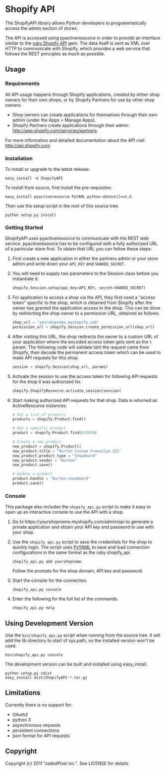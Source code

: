 # Shopify API

The ShopifyAPI library allows Python developers to programmatically
access the admin section of stores.

The API is accessed using pyactiveresource in order to provide an
interface similar to the
[ruby Shopify API](https://github.com/shopify/shopify_api) gem.
The data itself is sent as XML over HTTP to communicate with Shopify,
which provides a web service that follows the REST principles as
much as possible.

## Usage

### Requirements

All API usage happens through Shopify applications, created by
either shop owners for their own shops, or by Shopify Partners for
use by other shop owners:

* Shop owners can create applications for themselves through their
  own admin (under the Apps > Manage Apps).
* Shopify Partners create applications through their admin:
  <http://app.shopify.com/services/partners>

For more information and detailed documentation about the API visit
<http://api.shopify.com>

### Installation

To install or upgrade to the latest release:

```shell
easy_install -U ShopifyAPI
```

To install from source, first install the pre-requisites:

```shell
easy_install pyactiveresource PyYAML python-dateutil==1.5
```

Then use the setup script in the root of this source tree.

```shell
python setup.py install
```

### Getting Started

ShopifyAPI uses pyactiveresource to communicate with the REST web
service. pyactiveresource has to be configured with a fully authorized
URL of a particular store first. To obtain that URL you can follow
these steps:

1.  First create a new application in either the partners admin or
    your store admin and write down your `API_KEY` and `SHARED_SECRET`.

2.  You will need to supply two parameters to the Session class
    before you instantiate it:

    ```python
    shopify.Session.setup(api_key=API_KEY, secret=SHARED_SECRET)
    ```

3.  For application to access a shop via the API, they first need a
    "access token" specific to the shop, which is obtained from
    Shopify after the owner has granted the application access to the
    shop. This can be done by redirecting the shop owner to a
    permission URL, obtained as follows:

    ```python
    shop_url = "yourshopname.myshopify.com"
    permission_url = shopify.Session.create_permission_url(shop_url)
    ```

4.  After visiting this URL, the shop redirects the owner to a custom
    URL of your application where the encoded access token gets sent
    as the `t` param. The following code will validate taht the request
    came from Shopify, then decode the permanent access token which
    can be used to make API requests for this shop.

    ```python
    session = shopify.Session(shop_url, params)
    ```

5.  Activate the session to use the access token for following API
    requests for the shop it was authorized for.

    ```python
    shopify.ShopifyResource.activate_session(session)
    ```

6.  Start making authorized API requests for that shop. Data is returned as
    ActiveResource instances:

    ```python
    # Get a list of products
    products = shopify.Product.find()

    # Get a specific product
    product = shopify.Product.find(632910)

    # Create a new product
    new_product = shopify.Product()
    new_product.title = "Burton Custom Freestlye 151"
    new_product.product_type = "Snowboard"
    new_product.vendor = "Burton"
    new_product.save()

    # Update a product
    product.handle = "burton-snowboard"
    product.save()
    ```

### Console

This package also includes the `shopify_api.py` script to make it easy to
open up an interactive console to use the API with a shop.

1.  Go to https\://*yourshopname*.myshopify.com/admin/api to generate a private
    application and obtain your API key and password to use with your shop.

2.  Use the `shopify_api.py` script to save the credentials for the
    shop to quickly login. The script uses [PyYAML](http://pyyaml.org/) to save
    and load connection configurations in the same format as the ruby
    shopify\_api.

    ```shell
    shopify_api.py add yourshopname
    ```

    Follow the prompts for the shop domain, API key and password.

3.  Start the console for the connection.

    ```shell
    shopify_api.py console
    ```

4.  Enter the following for the full list of the commands.

    ```shell
    shopify_api.py help
    ```

## Using Development Version

Use the `bin/shopify_api.py` script when running from the source tree.
It will add the lib directory to start of sys.path, so the installed
version won't be used.

```shell
bin/shopify_api.py console
```

The development version can be built and installed using easy_install.

```shell
python setup.py sdist
easy_install dist/ShopifyAPI-*.tar.gz
```

## Limitations

Currently there is no support for:

* OAuth2
* python 3
* asynchronous requests
* persistent connections
* json format for API requests

## Copyright

Copyright (c) 2011 "JadedPixel inc.". See LICENSE for details.
